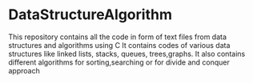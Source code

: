 # DataStructureAlgorithm
This repository contains all the code in form of text files from data structures and algorithms using C
It contains codes of various data structures like linked lists, stacks, queues, trees,graphs.
It also contains different algorithms for sorting,searching or for divide and conquer approach
